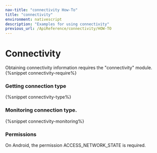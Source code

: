 ```yaml
---
nav-title: "connectivity How-To"
title: "connectivity"
environment: nativescript
description: "Examples for using connectivity"
previous_url: /ApiReference/connectivity/HOW-TO
---
```

# Connectivity
Obtaining connectivity information requires the "connectivity" module.
{%snippet connectivity-require%}

### Getting connection type
{%snippet connectivity-type%}

### Monitoring connection type.
{%snippet connectivity-monitoring%}

### Permissions
On Android, the permission ACCESS_NETWORK_STATE is required.
